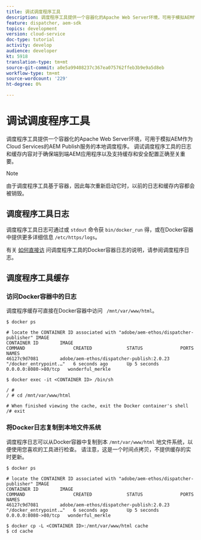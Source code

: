 ```yaml
---
title: 调试调度程序工具
description: 调度程序工具提供一个容器化的Apache Web Server环境，可用于模拟AEM作为Cloud Services的AEM Publish服务的本地调度程序。 调试调度程序工具的日志和缓存内容对于确保端到端AEM应用程序以及支持缓存和安全配置正确至关重要。
feature: dispatcher, aem-sdk
topics: development
version: cloud-service
doc-type: tutorial
activity: develop
audience: developer
kt: 5918
translation-type: tm+mt
source-git-commit: a0e5a99408237c367ea075762ffeb3b9e9a5d8eb
workflow-type: tm+mt
source-wordcount: '229'
ht-degree: 0%

---
```



# 调试调度程序工具

调度程序工具提供一个容器化的Apache Web Server环境，可用于模拟AEM作为Cloud Services的AEM Publish服务的本地调度程序。
调试调度程序工具的日志和缓存内容对于确保端到端AEM应用程序以及支持缓存和安全配置正确至关重要。

>[!NOTE]
>
>由于调度程序工具基于容器，因此每次重新启动它时，以前的日志和缓存内容都会被销毁。

## 调度程序工具日志

调度程序工具日志可通过或 `stdout` 命令获 `bin/docker_run` 得，或在Docker容器中提供更多详细信息 `/etc/https/logs`。

有关 [如何直接访](./logs.md#dispatcher-logs) 问调度程序工具的Docker容器日志的说明，请参阅调度程序日志。

## 调度程序工具缓存

### 访问Docker容器中的日志

调度程序缓存可直接在Docker容器中访问 ` /mnt/var/www/html`。

```shell
$ docker ps

# locate the CONTAINER ID associated with "adobe/aem-ethos/dispatcher-publisher" IMAGE
CONTAINER ID        IMAGE                                       COMMAND                  CREATED             STATUS              PORTS                  NAMES
46127c9d7081        adobe/aem-ethos/dispatcher-publish:2.0.23   "/docker_entrypoint.…"   6 seconds ago       Up 5 seconds        0.0.0.0:8080->80/tcp   wonderful_merkle

$ docker exec -it <CONTAINER ID> /bin/sh

/ # 
/ # cd /mnt/var/www/html

# When finished viewing the cache, exit the Docker container's shell
/# exit
```

### 将Docker日志复制到本地文件系统

调度程序日志可以从Docker容器中复制到本 `/mnt/var/www/html` 地文件系统，以便使用您喜欢的工具进行检查。 请注意，这是一个时间点拷贝，不提供缓存的实时更新。

```shell
$ docker ps

# locate the CONTAINER ID associated with "adobe/aem-ethos/dispatcher-publisher" IMAGE
CONTAINER ID        IMAGE                                       COMMAND                  CREATED             STATUS              PORTS                  NAMES
46127c9d7081        adobe/aem-ethos/dispatcher-publish:2.0.23   "/docker_entrypoint.…"   6 seconds ago       Up 5 seconds        0.0.0.0:8080->80/tcp   wonderful_merkle

$ docker cp -L <CONTAINER ID>:/mnt/var/www/html cache 
$ cd cache
```

